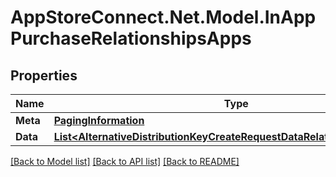 # AppStoreConnect.Net.Model.InAppPurchaseRelationshipsApps

## Properties

Name | Type | Description | Notes
------------ | ------------- | ------------- | -------------
**Meta** | [**PagingInformation**](PagingInformation.md) |  | [optional] 
**Data** | [**List&lt;AlternativeDistributionKeyCreateRequestDataRelationshipsAppData&gt;**](AlternativeDistributionKeyCreateRequestDataRelationshipsAppData.md) |  | [optional] 

[[Back to Model list]](../README.md#documentation-for-models) [[Back to API list]](../README.md#documentation-for-api-endpoints) [[Back to README]](../README.md)

